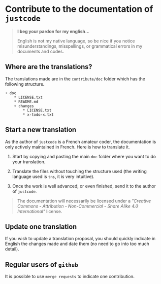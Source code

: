 Contribute to the documentation of `justcode`
=============================================

> **I beg your pardon for my english...**
>
> English is not my native language, so be nice if you notice misunderstandings, misspellings, or grammatical errors in my documents and codes.


Where are the translations?
---------------------------

The translations made are in the `contribute/doc` folder which has the following structure.

<!-- FOLDER STRUCT. AUTO - START -->

    + doc
        * LICENSE.txt
        * README.md
        + changes
            * LICENSE.txt
            * x-todo-x.txt

<!-- FOLDER STRUCT. AUTO - END -->


Start a new translation
-----------------------

As the author of `justcode` is a French amateur coder, the documentation is only actively maintained in French. Here is how to translate it.

  1) Start by copying and pasting the main `doc` folder where you want to do your translation.

  1) Translate the files without touching the structure used (the writing language used is `tns`, it is very intuitive).

  1) Once the work is well advanced, or even finished, send it to the author of `justcode`.


> The documentation will necessarily be licensed under a *"Creative Commons - Attribution - Non-Commercial - Share Alike 4.0 International"* license.


Update one translation
----------------------

If you wish to update a translation proposal, you should quickly indicate in English the changes made and date them (no need to go into too much detail).


Regular users of `github`
------------------------

It is possible to use `merge requests` to indicate one contribution.
